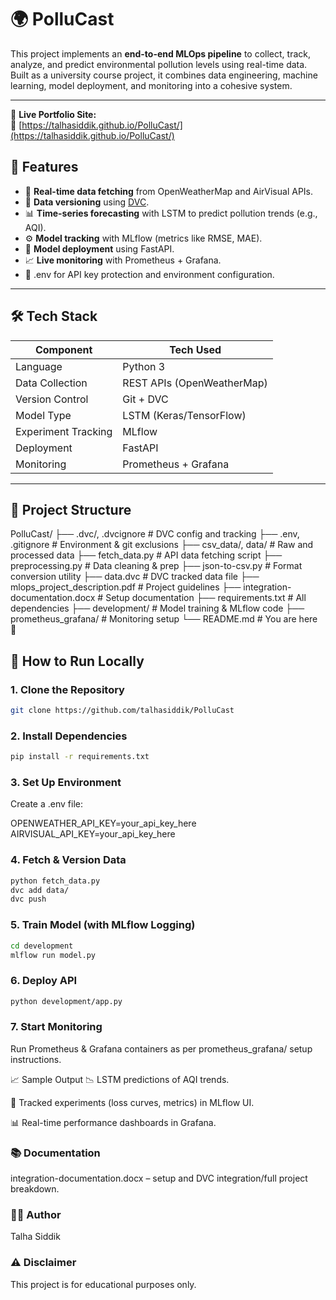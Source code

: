 # 🌍 PolluCast

This project implements an **end-to-end MLOps pipeline** to collect, track, analyze, and predict environmental pollution levels using real-time data. Built as a university course project, it combines data engineering, machine learning, model deployment, and monitoring into a cohesive system.

---

🚀 **Live Portfolio Site:**  
🔗 [https://talhasiddik.github.io/PolluCast/](https://talhasiddik.github.io/PolluCast/)

## 📌 Features

- 🔄 **Real-time data fetching** from OpenWeatherMap and AirVisual APIs.
- 🧊 **Data versioning** using [DVC](https://dvc.org/).
- 📊 **Time-series forecasting** with LSTM to predict pollution trends (e.g., AQI).
- ⚙️ **Model tracking** with MLflow (metrics like RMSE, MAE).
- 🚀 **Model deployment** using FastAPI.
- 📈 **Live monitoring** with Prometheus + Grafana.
- 🔐 .env for API key protection and environment configuration.

---

## 🛠 Tech Stack

| Component       | Tech Used                    |
|----------------|------------------------------|
| Language        | Python 3                     |
| Data Collection | REST APIs (OpenWeatherMap) |
| Version Control | Git + DVC                    |
| Model Type      | LSTM (Keras/TensorFlow)      |
| Experiment Tracking | MLflow                  |
| Deployment      | FastAPI                      |
| Monitoring      | Prometheus + Grafana         |

---

## 📂 Project Structure

PolluCast/ ├── .dvc/, .dvcignore # DVC config and tracking ├── .env, .gitignore # Environment & git exclusions ├── csv_data/, data/ # Raw and processed data ├── fetch_data.py # API data fetching script ├── preprocessing.py # Data cleaning & prep ├── json-to-csv.py # Format conversion utility ├── data.dvc # DVC tracked data file ├── mlops_project_description.pdf # Project guidelines ├── integration-documentation.docx # Setup documentation ├── requirements.txt # All dependencies ├── development/ # Model training & MLflow code ├── prometheus_grafana/ # Monitoring setup └── README.md # You are here 📖

## 🚀 How to Run Locally

### 1. Clone the Repository

```bash
git clone https://github.com/talhasiddik/PolluCast
```
### 2.  Install Dependencies
```bash
pip install -r requirements.txt
```
### 3. Set Up Environment
Create a .env file:

OPENWEATHER_API_KEY=your_api_key_here
AIRVISUAL_API_KEY=your_api_key_here

### 4. Fetch & Version Data
```bash
python fetch_data.py
dvc add data/
dvc push
```

### 5. Train Model (with MLflow Logging)
```bash
cd development
mlflow run model.py
```
### 6. Deploy API
```bash
python development/app.py
```
### 7. Start Monitoring
Run Prometheus & Grafana containers as per prometheus_grafana/ setup instructions.

📈 Sample Output
📉 LSTM predictions of AQI trends.

🧠 Tracked experiments (loss curves, metrics) in MLflow UI.

📊 Real-time performance dashboards in Grafana.

### 📚 Documentation
 integration-documentation.docx – setup and DVC integration/full project breakdown.


### 🙋‍♂️ Author
Talha Siddik

### ⚠️ Disclaimer
This project is for educational purposes only.

